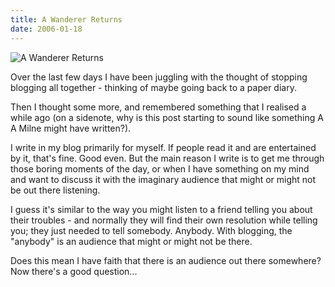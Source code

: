```yaml
---
title: A Wanderer Returns
date: 2006-01-18
---
```


![A Wanderer Returns](https://source.unsplash.com/qTpc0Vj4YoE/1600x900)

Over the last few days I have been juggling with the thought of stopping blogging all together - thinking of maybe going back to a paper diary.

Then I thought some more, and remembered something that I realised a while ago (on a sidenote, why is this post starting to sound like something A A Milne might have written?).

I write in my blog primarily for myself. If people read it and are entertained by it, that's fine. Good even. But the main reason I write is to get me through those boring moments of the day, or when I have something on my mind and want to discuss it with the imaginary audience that might or might not be out there listening.

I guess it's similar to the way you might listen to a friend telling you about their troubles - and normally they will find their own resolution while telling you; they just needed to tell somebody. Anybody. With blogging, the "anybody" is an audience that might or might not be there.

Does this mean I have faith that there is an audience out there somewhere? Now there's a good question...